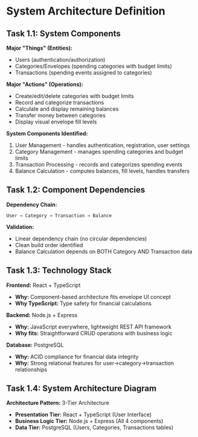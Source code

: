 # System Architecture Definition

## Task 1.1: System Components

**Major "Things" (Entities):**

- Users (authentication/authorization)
- Categories/Envelopes (spending categories with budget limits)
- Transactions (spending events assigned to categories)

**Major "Actions" (Operations):**

- Create/edit/delete categories with budget limits
- Record and categorize transactions
- Calculate and display remaining balances
- Transfer money between categories
- Display visual envelope fill levels

**System Components Identified:**

1. User Management - handles authentication, registration, user settings
2. Category Management - manages spending categories and budget limits
3. Transaction Processing - records and categorizes spending events
4. Balance Calculation - computes balances, fill levels, handles transfers

## Task 1.2: Component Dependencies

**Dependency Chain:**

```
User → Category → Transaction → Balance
```

**Validation:**

- Linear dependency chain (no circular dependencies)
- Clean build order identified
- Balance Calculation depends on BOTH Category AND Transaction data

## Task 1.3: Technology Stack

**Frontend:** React + TypeScript

- **Why:** Component-based architecture fits envelope UI concept
- **Why TypeScript:** Type safety for financial calculations

**Backend:** Node.js + Express

- **Why:** JavaScript everywhere, lightweight REST API framework
- **Why fits:** Straightforward CRUD operations with business logic

**Database:** PostgreSQL

- **Why:** ACID compliance for financial data integrity
- **Why:** Strong relational features for user→category→transaction relationships

## Task 1.4: System Architecture Diagram

**Architecture Pattern:** 3-Tier Architecture

- **Presentation Tier:** React + TypeScript (User Interface)
- **Business Logic Tier:** Node.js + Express (All 4 components)
- **Data Tier:** PostgreSQL (Users, Categories, Transactions tables)
